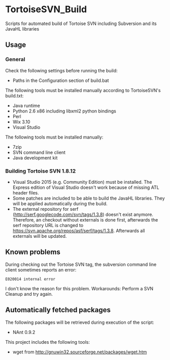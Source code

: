 # TortoiseSVN_Build
Scripts for automated build of Tortoise SVN including Subversion and its JavaHL libraries

## Usage
### General
Check the following settings before running the build:
- Paths in the Configuration section of build.bat

The following tools must be installed manually according to TortoiseSVN's build.txt:
- Java runtime
- Python 2.6 x86 including libxml2 python bindings
- Perl
- Wix 3.10
- Visual Studio

The following tools must be installed manually:
- 7zip
- SVN command line client
- Java development kit

### Building Tortoise SVN 1.8.12
* Visual Studio 2015 (e.g. Community Edition) must be installed. The Express edition of Visual Studio doesn't work because of missing ATL header files.
* Some patches are included to be able to build the JavaHL libraries. They will be applied automatically during the build.
* The external repository for serf (http://serf.googlecode.com/svn/tags/1.3.8) doesn't exist anymore. Therefore, an checkout without externals is done first, afterwards the serf repository URL is changed to https://svn.apache.org/repos/asf/serf/tags/1.3.8. Afterwards all externals will be updated.

## Known problems
During checking out the Tortoise SVN tag, the subversion command line client sometimes reports an error:
```
E020014 internal error
```
I don't know the reason for this problem. Workarounds: Perform a SVN Cleanup and try again.

## Automatically fetched packages
The following packages will be retrieved during execution of the script:
- NAnt 0.9.2

This project includes the following tools:
- wget from http://gnuwin32.sourceforge.net/packages/wget.htm
